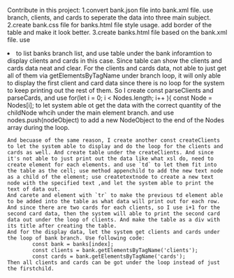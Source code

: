 Contribute in this project:
1.convert bank.json file into bank.xml file.
    use branch, clients, and cards to seperate the data into three main subject.
2.create bank.css file for banks.html file style usage.
    add border of the table and make it look better.
3.create banks.html file based on the bank.xml file.
    use <li> to list banks branch list, and use table under the bank inforamtion to display clients and cards in this case. Since table can show the clients and cards data neat and clear.
    For the clients and cards data, not able to just get all of them via getElementsByTagName under branch loop, it will only able to display the first client and card data since there is no loop for the system to keep printing out the rest of them.
    So I  create const parseClients and parseCards, and use 
                for(let i = 0; i < Nodes.length; i++ ){
                    const Node = Nodes[i];
    to let system able ot get the data with the correct quantity of the childNode whcih under the main element branch.
    and use nodes.push(nodeObject) to add a new NodeObject to the end of the Nodes array during the loop.
    
    And becuase of the same reason, I create another const createClients to let the system able to display and do the loop for the clients and cards as well. And create table under the createClients. And since it's not able to just print out the data like what xsl do, need to create element for each elements. and use `td` to let them fit into the table as the cell; use method appenchild to add the new text node as a child of the element; use createtextnode to create a new text node with the specified text ,and let the system able to print the text of data out. 
    And carete and element with `tr` to make the previous td element able to be added into the table as what data will print out for each row.
    And since there are two cards for each clients, so I use i+1 for the second card data, then the system will able to print the second card data out under the loop of clients. And make the table as a div with its title after creating the table.
    And for the display data, let the system get clients and cards under the loop of bank branch. Use following code: 
            const bank = banks[index];
            const clients = bank.getElementsByTagName('clients');
            const cards = bank.getElementsByTagName('cards');
    Then all clients and cards can be got under the loop instead of just the firstchild.
